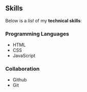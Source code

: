 ## Skills

Below is a _list_ of my **technical skills**:

### Programming Languages
- HTML
- CSS
- JavaScript

### Collaboration 
- Github
- Git
